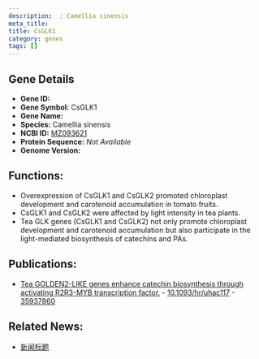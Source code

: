 ```yaml
---
description:  ; Camellia sinensis
meta_title:
title: CsGLK1
category: genes
tags: []
---
```


## Gene Details
- **Gene ID:**	[](https://www.maizegdb.org/gene_center/gene/)
- **Gene Symbol:** CsGLK1
- **Gene Name:** 
- **Species:** Camellia sinensis
- **NCBI ID:** [ MZ093621 ]()
- **Protein Sequence:** *Not Available*
- **Genome Version:** []()

## Functions:
   - Overexpression of CsGLK1 and CsGLK2 promoted chloroplast development and carotenoid accumulation in tomato fruits.
   - CsGLK1 and CsGLK2 were affected by light intensity in tea plants.
   - Tea GLK genes (CsGLK1 and CsGLK2) not only promote chloroplast development and carotenoid accumulation but also participate in the light-mediated biosynthesis of catechins and PAs.

## Publications:
   - [Tea GOLDEN2-LIKE genes enhance catechin biosynthesis through activating R2R3-MYB transcription factor.]( https://academic.oup.com/hr/article/doi/10.1093/hr/uhac117/6586543 ) - [10.1093/hr/uhac117]( https://academic.oup.com/hr/article/doi/10.1093/hr/uhac117/6586543 ) - [35937860](https://pubmed.ncbi.nlm.nih.gov/35937860/)

## Related News:
   - [新闻标题](https://mp.weixin.qq.com/s?__biz=MzIyOTY2NDYyNQ==&mid=2247541243&idx=3&sn=9aee286136bc206b50c42480346b7e70&chksm=e8bd53e5dfcadaf335c45abeec0adce562c27187d85ff10bae719d73f4dfb50a52d1820b30b8&scene=27#wechat_redirect)
